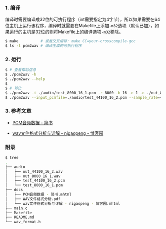 
### 1. 编译

编译时需要编译成32位的可执行程序（int需要指定为4字节），所以如果需要在64位主机上运行该程序，编译时就需要在Makefile上添加`-m32`选项（默认已加），如果运行的主机是32位的则将Makefile上的编译选项`-m32`移除。

```bash
$ make  		# 或者交叉编译: make CC=your-crosscompile-gcc
$ ls -l pcm2wav # 编译生成的可执行程序
```

### 2. 运行

```bash
$ # 查看帮助信息
$ ./pcm2wav -h
$ ./pcm2wav --help
$ 
$ # 转化
$ ./pcm2wav -i ./audio/test_8000_16_1.pcm -r 8000 -b 16 -c 1 -o ./out_8000_16_1.wav
$ ./pcm2wav --input_pcmfile=./audio/test_44100_16_2.pcm --sample_rate=44100 --sample_bits=16 --channels=2 --output_wavfile=./out_44100_16_2.wav
```

### 3. 参考文章

 - [PCM音频数据 - 简书](https://www.jianshu.com/p/fd43c1c82945)

 - [wav文件格式分析与详解 - nigaopeng - 博客园](https://www.cnblogs.com/ranson7zop/p/7657874.html)

### 附录

```bash
$ tree
.
├── audio
│   ├── out_44100_16_2.wav
│   ├── out_8000_16_1.wav
│   ├── test_44100_16_2.pcm
│   └── test_8000_16_1.pcm
├── docs
│   ├── PCM音频数据 - 简书.mhtml
│   ├── WAV文件格式分析.pdf
│   └── wav文件格式分析与详解 - nigaopeng - 博客园.mhtml
├── main.c
├── Makefile
├── README.md
└── wav_format.h
```

